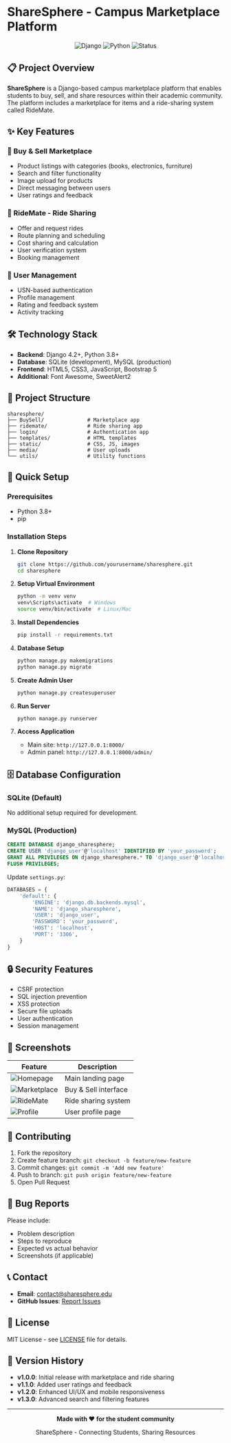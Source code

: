 # ShareSphere - Campus Marketplace Platform

<div align="center">
  <img src="https://img.shields.io/badge/Django-4.2+-green.svg" alt="Django">
  <img src="https://img.shields.io/badge/Python-3.8+-blue.svg" alt="Python">
  <img src="https://img.shields.io/badge/Status-Demo-orange.svg" alt="Status">
</div>

## 📋 Project Overview

**ShareSphere** is a Django-based campus marketplace platform that enables students to buy, sell, and share resources within their academic community. The platform includes a marketplace for items and a ride-sharing system called RideMate.

## ✨ Key Features

### 🛒 Buy & Sell Marketplace
- Product listings with categories (books, electronics, furniture)
- Search and filter functionality
- Image upload for products
- Direct messaging between users
- User ratings and feedback

### 🚗 RideMate - Ride Sharing
- Offer and request rides
- Route planning and scheduling
- Cost sharing and calculation
- User verification system
- Booking management

### 👤 User Management
- USN-based authentication
- Profile management
- Rating and feedback system
- Activity tracking

## 🛠️ Technology Stack

- **Backend**: Django 4.2+, Python 3.8+
- **Database**: SQLite (development), MySQL (production)
- **Frontend**: HTML5, CSS3, JavaScript, Bootstrap 5
- **Additional**: Font Awesome, SweetAlert2

## 📁 Project Structure

```
sharesphere/
├── BuySell/              # Marketplace app
├── ridemate/             # Ride sharing app
├── login/                # Authentication app
├── templates/            # HTML templates
├── static/               # CSS, JS, images
├── media/                # User uploads
└── utils/                # Utility functions
```

## 🚀 Quick Setup

### Prerequisites
- Python 3.8+
- pip

### Installation Steps

1. **Clone Repository**
   ```bash
   git clone https://github.com/yourusername/sharesphere.git
   cd sharesphere
   ```

2. **Setup Virtual Environment**
   ```bash
   python -m venv venv
   venv\Scripts\activate  # Windows
   source venv/bin/activate  # Linux/Mac
   ```

3. **Install Dependencies**
   ```bash
   pip install -r requirements.txt
   ```

4. **Database Setup**
   ```bash
   python manage.py makemigrations
   python manage.py migrate
   ```

5. **Create Admin User**
   ```bash
   python manage.py createsuperuser
   ```

6. **Run Server**
   ```bash
   python manage.py runserver
   ```

7. **Access Application**
   - Main site: `http://127.0.0.1:8000/`
   - Admin panel: `http://127.0.0.1:8000/admin/`

## 🗄️ Database Configuration

### SQLite (Default)
No additional setup required for development.

### MySQL (Production)
```sql
CREATE DATABASE django_sharesphere;
CREATE USER 'django_user'@'localhost' IDENTIFIED BY 'your_password';
GRANT ALL PRIVILEGES ON django_sharesphere.* TO 'django_user'@'localhost';
FLUSH PRIVILEGES;
```

Update `settings.py`:
```python
DATABASES = {
    'default': {
        'ENGINE': 'django.db.backends.mysql',
        'NAME': 'django_sharesphere',
        'USER': 'django_user',
        'PASSWORD': 'your_password',
        'HOST': 'localhost',
        'PORT': '3306',
    }
}
```

## 🔒 Security Features

- CSRF protection
- SQL injection prevention
- XSS protection
- Secure file uploads
- User authentication
- Session management

## 📱 Screenshots

| Feature | Description |
|---------|-------------|
| ![Homepage](https://via.placeholder.com/400x200/4e73df/ffffff?text=Homepage) | Main landing page |
| ![Marketplace](https://via.placeholder.com/400x200/28a745/ffffff?text=Marketplace) | Buy & Sell interface |
| ![RideMate](https://via.placeholder.com/400x200/f0ad4e/ffffff?text=RideMate) | Ride sharing system |
| ![Profile](https://via.placeholder.com/400x200/1e2b3c/ffffff?text=Profile) | User profile page |

## 🤝 Contributing

1. Fork the repository
2. Create feature branch: `git checkout -b feature/new-feature`
3. Commit changes: `git commit -m 'Add new feature'`
4. Push to branch: `git push origin feature/new-feature`
5. Open Pull Request

## 🐛 Bug Reports

Please include:
- Problem description
- Steps to reproduce
- Expected vs actual behavior
- Screenshots (if applicable)

## 📞 Contact

- **Email**: contact@sharesphere.edu
- **GitHub Issues**: [Report Issues](https://github.com/yourusername/sharesphere/issues)

## 📄 License

MIT License - see [LICENSE](LICENSE) file for details.

## 🔄 Version History

- **v1.0.0**: Initial release with marketplace and ride sharing
- **v1.1.0**: Added user ratings and feedback
- **v1.2.0**: Enhanced UI/UX and mobile responsiveness
- **v1.3.0**: Advanced search and filtering features

---

<div align="center">
  <p><strong>Made with ❤️ for the student community</strong></p>
  <p>ShareSphere - Connecting Students, Sharing Resources</p>
</div>
